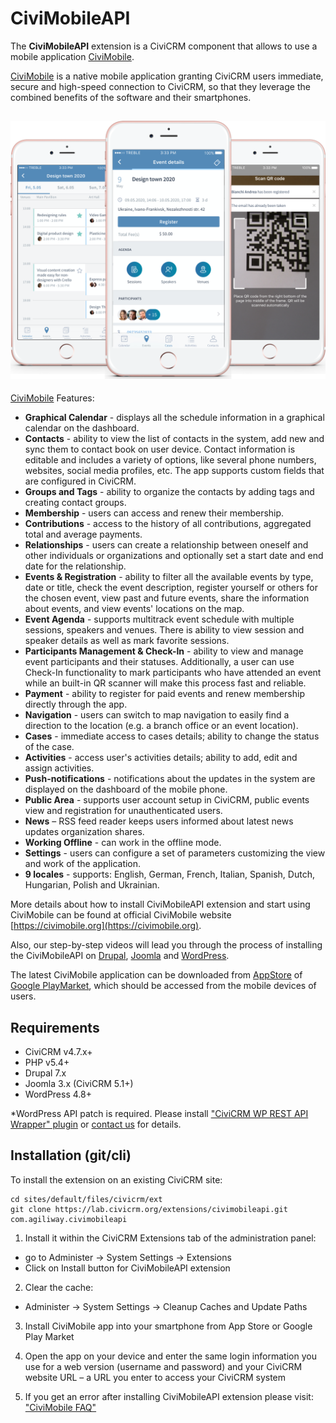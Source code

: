 # CiviMobileAPI

The **CiviMobileAPI** extension is a CiviCRM component that allows to use a mobile application [CiviMobile](https://civimobile.org).

[CiviMobile](https://civimobile.org) is a native mobile application granting CiviCRM users immediate, secure and high-speed connection to CiviCRM, so that they leverage the combined benefits of the software and their smartphones.

## ![Screenshot](./img/civimobileapi.png)

[CiviMobile](https://civimobile.org) Features:

- **Graphical Calendar** - displays all the schedule information in a graphical calendar on the dashboard.
- **Contacts** - ability to view the list of contacts in the system, add new and sync them to contact book on user device. Contact information is editable and includes a variety of options, like several phone numbers, websites, social media profiles, etc. The app supports custom fields that are configured in CiviCRM.
- **Groups and Tags** - ability to organize the contacts by adding tags and creating contact groups.
- **Membership** - users can access and renew their membership.
- **Contributions** - access to the history of all contributions, aggregated total and average payments.
- **Relationships** - users can create a relationship between oneself and other individuals or organizations and optionally set a start date and end date for the relationship.
- **Events &amp; Registration** - ability to filter all the available events by type, date or title, check the event description, register yourself or others for the chosen event, view past and future events, share the information about events, and view events&#39; locations on the map.
- **Event Agenda** - supports multitrack event schedule with multiple sessions, speakers and venues. There is ability to view session and speaker details as well as mark favorite sessions.
- **Participants Management &amp; Check-In** - ability to view and manage event participants and their statuses. Additionally, a user can use Check-In functionality to mark participants who have attended an event while an built-in QR scanner will make this process fast and reliable.
- **Payment** - ability to register for paid events and renew membership directly through the app.
- **Navigation** - users can switch to map navigation to easily find a direction to the location (e.g. a branch office or an event location).
- **Cases** - immediate access to cases details; ability to change the status of the case.
- **Activities** - access user&#39;s activities details; ability to add, edit and assign activities.
- **Push-notifications** - notifications about the updates in the system are displayed on the dashboard of the mobile phone.
- **Public Area** - supports user account setup in CiviCRM, public events view and registration for unauthenticated users.
- **News** – RSS feed reader keeps users informed about latest news updates organization shares.
- **Working Offline** - can work in the offline mode.
- **Settings** - users can configure a set of parameters customizing the view and work of the application.
- **9 locales** - supports: English, German, French, Italian, Spanish, Dutch, Hungarian, Polish and Ukrainian.

More details about how to install CiviMobileAPI extension and start using CiviMobile can be found at official CiviMobile website [https://civimobile.org](https://civimobile.org).

Also, our step-by-step videos will lead you through the process of installing the CiviMobileAPI on [Drupal](https://www.youtube.com/watch?v=jNVMLSfU1ug), [Joomla](https://www.youtube.com/watch?v=mli8HkxVu60) and [WordPress](https://www.youtube.com/watch?v=mDjHEglfVT4&t=4s).

The latest CiviMobile application can be downloaded from [AppStore](https://itunes.apple.com/us/app/civimobile/id1404824793?mt=8) of [Google PlayMarket](https://play.google.com/store/apps/details?id=com.agiliway.civimobile), which should be accessed from the mobile devices of users.


## Requirements

- CiviCRM v4.7.x+
- PHP v5.4+
- Drupal 7.x
- Joomla 3.x (CiviCRM 5.1+)
- WordPress 4.8+

*WordPress API patch is required. Please install ["CiviCRM WP REST API Wrapper" plugin](https://github.com/mecachisenros/civicrm-wp-rest) or [contact us](mailto:civicrm@agiliway.com) for details.

## Installation (git/cli)

To install the extension on an existing CiviCRM site:

```
cd sites/default/files/civicrm/ext
git clone https://lab.civicrm.org/extensions/civimobileapi.git com.agiliway.civimobileapi
```

1. Install it within the CiviCRM Extensions tab of the administration panel:

- go to Administer -> System Settings -> Extensions
- Click on Install button for CiviMobileAPI extension

2. Clear the cache:

- Administer -> System Settings -> Cleanup Caches and Update Paths

3. Install CiviMobile app into your smartphone from App Store or Google Play Market

4. Open the app on your device and enter the same login information you use for a web version (username and password) and your CiviCRM website URL – a URL you enter to access your CiviCRM system

5. If you get an error after installing CiviMobileAPI extension please visit: ["CiviMobile FAQ"](https://civimobile.org/faq/)
